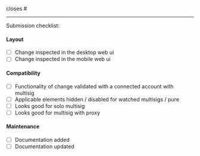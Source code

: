 closes #

---

Submission checklist:

<!-- Remove anything below that is not applicable -->

#### Layout

- [ ] Change inspected in the desktop web ui
- [ ] Change inspected in the mobile web ui

#### Compatibility

- [ ] Functionality of change validated with a connected account with multisig
- [ ] Applicable elements hidden / disabled for watched multisigs / pure
- [ ] Looks good for solo multisig
- [ ] Looks good for multisig with proxy

#### Maintenance

- [ ] Documentation added
- [ ] Documentation updated
